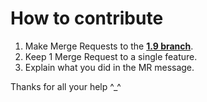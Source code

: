 # How to contribute

1. Make Merge Requests to the [**1.9 branch**](https://github.com/Wizkiller96/WizBot/tree/1.9).
2. Keep 1 Merge Request to a single feature.
3. Explain what you did in the MR message.

Thanks for all your help ^\_^
